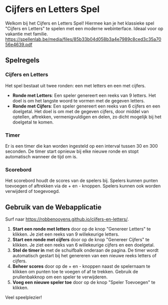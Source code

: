# Cijfers en Letters Spel

Welkom bij het Cijfers en Letters Spel! Hiermee kan je het klassieke spel "Cijfers en Letters" te spelen met een moderne webinterface. Ideaal voor op vakantie met familie.
https://spellenlab.be/media/files/85b33b04d058b3a4e7989c8ced3c35a7056e4639.pdf

## Spelregels

### Cijfers en Letters

Het spel bestaat uit twee ronden: een met letters en een met cijfers.

- **Ronde met Letters**: Een speler genereert een reeks van 9 letters. Het doel is om het langste woord te vormen met de gegeven letters.
- **Ronde met Cijfers**: Een speler genereert een reeks van 6 cijfers en een doelgetal. Het doel is om met de gegeven cijfers, door middel van optellen, aftrekken, vermenigvuldigen en delen, zo dicht mogelijk bij het doelgetal te komen.

### Timer

Er is een timer die kan worden ingesteld op een interval tussen 30 en 300 seconden. De timer start opnieuw bij elke nieuwe ronde en stopt automatisch wanneer de tijd om is.

### Scorebord

Het scorebord houdt de scores van de spelers bij. Spelers kunnen punten toevoegen of aftrekken via de + en - knoppen. Spelers kunnen ook worden verwijderd of toegevoegd.

## Gebruik van de Webapplicatie

Surf naar https://robbenooyens.github.io/cijfers-en-letters/.

1. **Start een ronde met letters** door op de knop "Genereer Letters" te klikken. Je ziet een reeks van 9 willekeurige letters.
2. **Start een ronde met cijfers** door op de knop "Genereer Cijfers" te klikken. Je ziet een reeks van 6 willekeurige cijfers en een doelgetal.
3. **Stel de timer in** met de schuifbalk onderaan de pagina. De timer wordt automatisch gestart bij het genereren van een nieuwe reeks letters of cijfers.
4. **Beheer scores** door op de + en - knoppen naast de spelernaam te klikken om punten toe te voegen of af te trekken. Gebruik de prullenbakknop om een speler te verwijderen.
5. **Voeg een nieuwe speler toe** door op de knop "Speler Toevoegen" te klikken.

Veel speelplezier!
